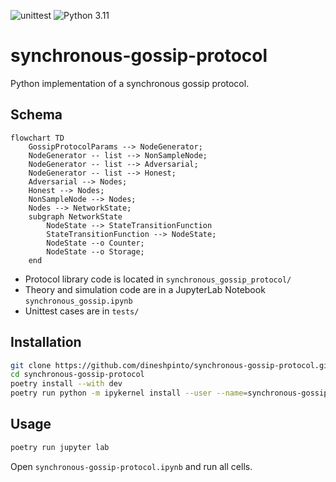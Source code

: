 ![unittest](https://github.com/dineshpinto/synchronous-gossip-protocol/actions/workflows/unittest.yml/badge.svg)
![Python 3.11](https://img.shields.io/badge/python-3.11-blue.svg)

# synchronous-gossip-protocol

Python implementation of a synchronous gossip protocol. 

## Schema

```mermaid
flowchart TD
    GossipProtocolParams --> NodeGenerator;
    NodeGenerator -- list --> NonSampleNode;
    NodeGenerator -- list --> Adversarial;
    NodeGenerator -- list --> Honest;
    Adversarial --> Nodes;
    Honest --> Nodes;
    NonSampleNode --> Nodes;
    Nodes --> NetworkState;
    subgraph NetworkState
        NodeState --> StateTransitionFunction
        StateTransitionFunction --> NodeState;
        NodeState --o Counter;
        NodeState --o Storage;
    end
```

- Protocol library code is located in `synchronous_gossip_protocol/`
- Theory and simulation code are in a JupyterLab Notebook `synchronous_gossip.ipynb`
- Unittest cases are in `tests/`


## Installation

```bash
git clone https://github.com/dineshpinto/synchronous-gossip-protocol.git
cd synchronous-gossip-protocol
poetry install --with dev
poetry run python -m ipykernel install --user --name=synchronous-gossip-protocol
```

## Usage

```bash
poetry run jupyter lab
```

Open `synchronous-gossip-protocol.ipynb` and run all cells.
